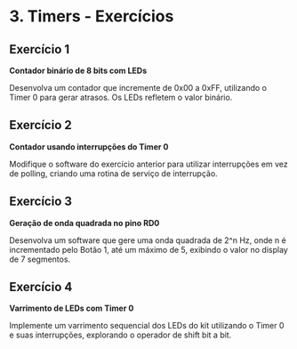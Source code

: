 # 3. Timers - Exercícios
 
 ## Exercício 1
**Contador binário de 8 bits com LEDs**

Desenvolva um contador que incremente de 0x00 a 0xFF, utilizando o Timer 0 para gerar atrasos. Os LEDs refletem o valor binário.

## Exercício 2
**Contador usando interrupções do Timer 0**

Modifique o software do exercício anterior para utilizar interrupções em vez de polling, criando uma rotina de serviço de interrupção.

## Exercício 3
**Geração de onda quadrada no pino RD0**

Desenvolva um software que gere uma onda quadrada de 2^n Hz, onde n é incrementado pelo Botão 1, até um máximo de 5, exibindo o valor no display de 7 segmentos.

## Exercício 4
**Varrimento de LEDs com Timer 0**

Implemente um varrimento sequencial dos LEDs do kit utilizando o Timer 0 e suas interrupções, explorando o operador de shift bit a bit.
